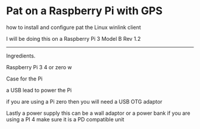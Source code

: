 # Pat on a Raspberry Pi with GPS
how to install and configure pat the Linux winlink client

I will be doing this on a Raspberry Pi 3 Model B Rev 1.2

___

Ingredients.

Raspberry Pi 3 4 or zero w

Case for the Pi

a USB lead to power the Pi

if you are using a Pi zero then you will need a USB OTG adaptor

Lastly a power supply this can be a wall adaptor or a power bank if you are using a PI 4 make sure it is a PD compatible unit
